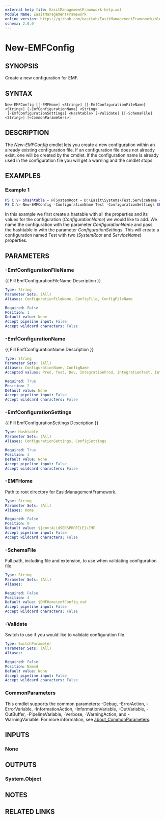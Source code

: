 ```yaml
---
external help file: EasitManagementFramework-help.xml
Module Name: EasitManagementFramework
online version: https://github.com/easitab/EasitManagementFramework/blob/development/docs/v1/New-EMFConfig.md
schema: 2.0.0
---
```


# New-EMFConfig

## SYNOPSIS

Create a new configuration for EMF.

## SYNTAX

```
New-EMFConfig [[-EMFHome] <String>] [[-EmfConfigurationFileName] <String>] [-EmfConfigurationName] <String>
 [-EmfConfigurationSettings] <Hashtable> [-Validate] [[-SchemaFile] <String>] [<CommonParameters>]
```

## DESCRIPTION

The *New-EMFConfig* cmdlet lets you create a new configuration within an already existing configuration file. If an configuration file does not already exist, one will be created by the cmdlet. If the configuration name is already used in the configuration file you will get a warning and the cmdlet stops.

## EXAMPLES

### Example 1

```powershell
PS C:\> $hashtable = @{SystemRoot = D:\Easit\Systems\Test;ServiceName = EasitTest}
PS C:\> New-EMFConfig -ConfigurationName Test -ConfigurationSettings $hastable
```

In this example we first create a hastable with all the properties and its values for the configuration (*ConfigurationName*) we would like to add. We name the configuration with the parameter *ConfigurationName* and pass the hashtable in with the parameter *ConfigurationSettings*.
This will create a configuration named Test with two (*SystemRoot* and *ServiceName*) properties.

## PARAMETERS

### -EmfConfigurationFileName
{{ Fill EmfConfigurationFileName Description }}

```yaml
Type: String
Parameter Sets: (All)
Aliases: ConfigurationFileName, ConfigFile, ConfigFileName

Required: False
Position: 1
Default value: None
Accept pipeline input: False
Accept wildcard characters: False
```

### -EmfConfigurationName
{{ Fill EmfConfigurationName Description }}

```yaml
Type: String
Parameter Sets: (All)
Aliases: ConfigurationName, ConfigName
Accepted values: Prod, Test, Dev, IntegrationProd, IntegrationTest, IntegrationDev

Required: True
Position: 2
Default value: None
Accept pipeline input: False
Accept wildcard characters: False
```

### -EmfConfigurationSettings
{{ Fill EmfConfigurationSettings Description }}

```yaml
Type: Hashtable
Parameter Sets: (All)
Aliases: ConfigurationSettings, ConfigSettings

Required: True
Position: 3
Default value: None
Accept pipeline input: False
Accept wildcard characters: False
```

### -EMFHome

Path to root directory for EasitManagementFramework.

```yaml
Type: String
Parameter Sets: (All)
Aliases: Home

Required: False
Position: 0
Default value: ${env:ALLUSERSPROFILE}\EMF
Accept pipeline input: False
Accept wildcard characters: False
```

### -SchemaFile

Full path, including file and extension, to use when validating configuration file.

```yaml
Type: String
Parameter Sets: (All)
Aliases:

Required: False
Position: 4
Default value: $EMFHome\emfConfig.xsd
Accept pipeline input: False
Accept wildcard characters: False
```

### -Validate

Switch to use if you would like to validate configuration file.

```yaml
Type: SwitchParameter
Parameter Sets: (All)
Aliases:

Required: False
Position: Named
Default value: None
Accept pipeline input: False
Accept wildcard characters: False
```

### CommonParameters
This cmdlet supports the common parameters: -Debug, -ErrorAction, -ErrorVariable, -InformationAction, -InformationVariable, -OutVariable, -OutBuffer, -PipelineVariable, -Verbose, -WarningAction, and -WarningVariable. For more information, see [about_CommonParameters](http://go.microsoft.com/fwlink/?LinkID=113216).

## INPUTS

### None

## OUTPUTS

### System.Object

## NOTES

## RELATED LINKS
